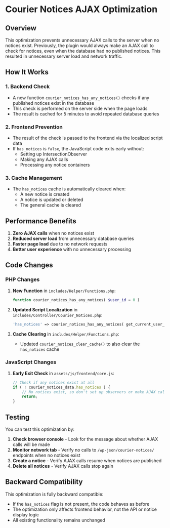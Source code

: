 # Courier Notices AJAX Optimization

## Overview

This optimization prevents unnecessary AJAX calls to the server when no notices exist. Previously, the plugin would always make an AJAX call to check for notices, even when the database had no published notices. This resulted in unnecessary server load and network traffic.

## How It Works

### 1. Backend Check
- A new function `courier_notices_has_any_notices()` checks if any published notices exist in the database
- This check is performed on the server side when the page loads
- The result is cached for 5 minutes to avoid repeated database queries

### 2. Frontend Prevention
- The result of the check is passed to the frontend via the localized script data
- If `has_notices` is `false`, the JavaScript code exits early without:
  - Setting up IntersectionObserver
  - Making any AJAX calls
  - Processing any notice containers

### 3. Cache Management
- The `has_notices` cache is automatically cleared when:
  - A new notice is created
  - A notice is updated or deleted
  - The general cache is cleared

## Performance Benefits

1. **Zero AJAX calls** when no notices exist
2. **Reduced server load** from unnecessary database queries
3. **Faster page load** due to no network requests
4. **Better user experience** with no unnecessary processing

## Code Changes

### PHP Changes

1. **New Function** in `includes/Helper/Functions.php`:
   ```php
   function courier_notices_has_any_notices( $user_id = 0 )
   ```

2. **Updated Script Localization** in `includes/Controller/Courier_Notices.php`:
   ```php
   'has_notices' => courier_notices_has_any_notices( get_current_user_id() )
   ```

3. **Cache Clearing** in `includes/Helper/Functions.php`:
   - Updated `courier_notices_clear_cache()` to also clear the `has_notices` cache

### JavaScript Changes

1. **Early Exit Check** in `assets/js/frontend/core.js`:
   ```javascript
   // Check if any notices exist at all
   if ( ! courier_notices_data.has_notices ) {
       // No notices exist, so don't set up observers or make AJAX calls
       return;
   }
   ```

## Testing

You can test this optimization by:

1. **Check browser console** - Look for the message about whether AJAX calls will be made
2. **Monitor network tab** - Verify no calls to `/wp-json/courier-notices/` endpoints when no notices exist
3. **Create a notice** - Verify AJAX calls resume when notices are published
4. **Delete all notices** - Verify AJAX calls stop again

## Backward Compatibility

This optimization is fully backward compatible:
- If the `has_notices` flag is not present, the code behaves as before
- The optimization only affects frontend behavior, not the API or notice display logic
- All existing functionality remains unchanged